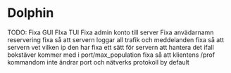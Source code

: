 # Dolphin
TODO:
Fixa GUI
FIxa TUI
Fixa admin konto till server
Fixa anvädarnamn reservering
fixa så att servern loggar all trafik och meddelanden
fixa så att servern vet vilken ip den har
fixa ett sätt för servern att hantera det ifall bokstäver kommer med i port/max_population
fixa så att klientens /prof kommandom inte ändrar port och nätverks protokoll by default